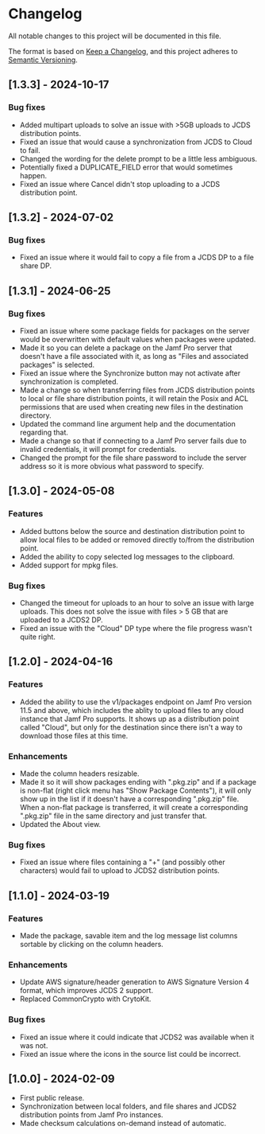 # Changelog
All notable changes to this project will be documented in this file.

The format is based on [Keep a Changelog](https://keepachangelog.com/en/1.0.0/),
and this project adheres to [Semantic Versioning](https://semver.org/spec/v2.0.0.html).

## [1.3.3] - 2024-10-17
### Bug fixes
- Added multipart uploads to solve an issue with >5GB uploads to JCDS distribution points.
- Fixed an issue that would cause a synchronization from JCDS to Cloud to fail.
- Changed the wording for the delete prompt to be a little less ambiguous.
- Potentially fixed a DUPLICATE_FIELD error that would sometimes happen.
- Fixed an issue where Cancel didn't stop uploading to a JCDS distribution point.

## [1.3.2] - 2024-07-02
### Bug fixes
- Fixed an issue where it would fail to copy a file from a JCDS DP to a file share DP.

## [1.3.1] - 2024-06-25
### Bug fixes
- Fixed an issue where some package fields for packages on the server would be overwritten with default values when packages were updated.
- Made it so you can delete a package on the Jamf Pro server that doesn't have a file associated with it, as long as "Files and associated packages" is selected.
- Fixed an issue where the Synchronize button may not activate after synchronization is completed.
- Made a change so when transferring files from JCDS distribution points to local or file share distribution points, it will retain the Posix and ACL permissions that are used when creating new files in the destination directory.
- Updated the command line argument help and the documentation regarding that.
- Made a change so that if connecting to a Jamf Pro server fails due to invalid credentials, it will prompt for credentials.
- Changed the prompt for the file share password to include the server address so it is more obvious what password to specify.

## [1.3.0] - 2024-05-08
### Features
- Added buttons below the source and destination distribution point to allow local files to be added or removed directly to/from the distribution point.
- Added the ability to copy selected log messages to the clipboard.
- Added support for mpkg files.
### Bug fixes
- Changed the timeout for uploads to an hour to solve an issue with large uploads. This does not solve the issue with files > 5 GB that are uploaded to a JCDS2 DP.
- Fixed an issue with the "Cloud" DP type where the file progress wasn't quite right.

## [1.2.0] - 2024-04-16
### Features
- Added the ability to use the v1/packages endpoint on Jamf Pro version 11.5 and above, which includes the ablity to upload files to any cloud instance that Jamf Pro supports. It shows up as a distribution point called "Cloud", but only for the destination since there isn't a way to download those files at this time.
### Enhancements
- Made the column headers resizable.
- Made it so it will show packages ending with ".pkg.zip" and if a package is non-flat (right click menu has "Show Package Contents"), it will only show up in the list if it doesn't have a corresponding ".pkg.zip" file. When a non-flat package is transferred, it will create a corresponding ".pkg.zip" file in the same directory and just transfer that.
- Updated the About view.
### Bug fixes
- Fixed an issue where files containing a "+" (and possibly other characters) would fail to upload to JCDS2 distribution points.

## [1.1.0] - 2024-03-19
### Features
- Made the package, savable item and the log message list columns sortable by clicking on the column headers.
### Enhancements
- Update AWS signature/header generation to AWS Signature Version 4 format, which improves JCDS 2 support.
- Replaced CommonCrypto with CrytoKit.
### Bug fixes
- Fixed an issue where it could indicate that JCDS2 was available when it was not.
- Fixed an issue where the icons in the source list could be incorrect.

## [1.0.0] - 2024-02-09
- First public release.
- Synchronization between local folders, and file shares and JCDS2 distribution points from Jamf Pro instances.
- Made checksum calculations on-demand instead of automatic.
